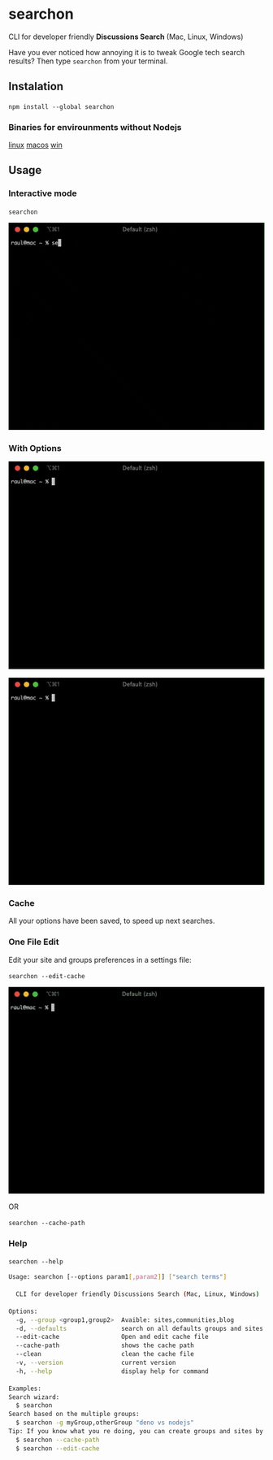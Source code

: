 # searchon

CLI for developer friendly **Discussions Search** (Mac, Linux, Windows)

Have you ever noticed how annoying it is to tweak Google tech search results? Then type `searchon` from your terminal.

## Instalation

`npm install --global searchon`

### Binaries for envirounments without Nodejs

[linux](https://github.com/rauleite/searchon/releases/download/v1.0.0.0/searchon-linux)
[macos](https://github.com/rauleite/searchon/releases/download/v1.0.0.0/searchon-macos)
[win](https://github.com/rauleite/searchon/releases/download/v1.0.0.0/searchon-win.exe)

## Usage

### Interactive mode

`searchon`

![Simple Wizard](https://raw.githubusercontent.com/rauleite/assets/master/simple.gif)

### With Options

![With group option](https://raw.githubusercontent.com/rauleite/assets/master/group.gif)

![With group and term option](https://raw.githubusercontent.com/rauleite/assets/master/group_and_term.gif)

### Cache

All your options have been saved, to speed up next searches.

### One File Edit

Edit your site and groups preferences in a settings file:

`searchon --edit-cache`

![Store editing](https://raw.githubusercontent.com/rauleite/assets/master/cache.gif)

OR

`searchon --cache-path`

### Help

`searchon --help`

```bash
Usage: searchon [--options param1[,param2]] ["search terms"]

  CLI for developer friendly Discussions Search (Mac, Linux, Windows)

Options:
  -g, --group <group1,group2>  Avaible: sites,communities,blog
  -d, --defaults               search on all defaults groups and sites
  --edit-cache                 Open and edit cache file
  --cache-path                 shows the cache path
  --clean                      clean the cache file
  -v, --version                current version
  -h, --help                   display help for command

Examples:
Search wizard:
  $ searchon
Search based on the multiple groups:
  $ searchon -g myGroup,otherGroup "deno vs nodejs"
Tip: If you know what you re doing, you can create groups and sites by editing the cache file. (Warning: risk of corrupting it)
  $ searchon --cache-path
  $ searchon --edit-cache
```
